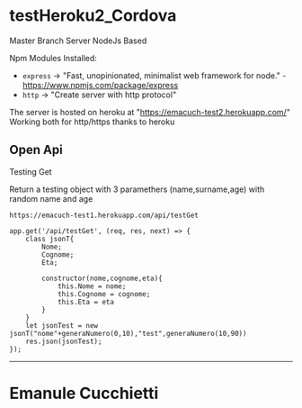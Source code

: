 # testHeroku2_Cordova

Master Branch
Server NodeJs Based

Npm Modules Installed:
- `express` -> "Fast, unopinionated, minimalist web framework for node." - https://www.npmjs.com/package/express
- `http` -> "Create server with http protocol"

The server is hosted on heroku at "https://emacuch-test2.herokuapp.com/"
Working both for http/https thanks to heroku

## Open Api


Testing Get

Return a testing object with 3 paramethers (name,surname,age) with random name and age
```
https://emacuch-test1.herokuapp.com/api/testGet
```
```
app.get('/api/testGet', (req, res, next) => {
    class jsonT{
        Nome;
        Cognome;
        Eta;

        constructor(nome,cognome,eta){
            this.Nome = nome;
            this.Cognome = cognome;
            this.Eta = eta
        }
    }
    let jsonTest = new jsonT("nome"+generaNumero(0,10),"test",generaNumero(10,90))
    res.json(jsonTest);
});
```


---------------------------------------------------

# Emanule Cucchietti